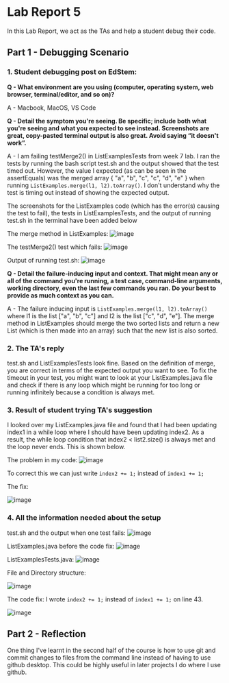 # Lab Report 5


In this Lab Report, we act as the TAs and help a student debug their code.


## Part 1 - Debugging Scenario


### 1. Student debugging post on EdStem:


**Q - What environment are you using (computer, operating system, web browser, terminal/editor, and so on)?**


A - Macbook, MacOS, VS Code


**Q - Detail the symptom you're seeing. Be specific; include both what you're seeing and what you expected to see instead. 
Screenshots are great, copy-pasted terminal output is also great. Avoid saying “it doesn't work”.**


A - I am failing testMerge2() in ListExamplesTests from week 7 lab. I ran the tests by running the bash script test.sh
and the output showed that the test timed out. However, the value I expected (as can be seen in the assertEquals) was the
merged array { "a", "b", "c", "c", "d", "e" } when running ```ListExamples.merge(l1, l2).toArray()```. I don't understand why 
the test is timing out instead of showing the expected output. 


The screenshots for the ListExamples code (which has the error(s) causing the test to fail), the tests in ListExamplesTests, and
the output of running test.sh in the terminal have been added below


The merge method in ListExamples:
![image](z_merge.png)


The testMerge2() test which fails:
![image](z_failingtest.png)

Output of running test.sh:
![image](z_bashoutput.png)

**Q - Detail the failure-inducing input and context. That might mean any or all of the command you're running, a test case, 
command-line arguments, working directory, even the last few commands you ran. Do your best to provide as much context as you can.**

A - The failure inducing input is ```ListExamples.merge(l1, l2).toArray()``` where l1 is the list ["a", "b", "c"] and l2
is the list ["c", "d", "e"]. The merge method in ListExamples should merge the two sorted lists and return a new List (which is 
then made into an array) such that the new list is also sorted.


### 2. The TA's reply

test.sh and ListExamplesTests look fine. Based on the definition of merge, you are correct in terms of the expected output you want to see.
To fix the timeout in your test, you might want to look at your ListExamples.java file and check if there is any loop which might be running for 
too long or running infinitely because a condition is always met.

### 3. Result of student trying TA's suggestion

I looked over my ListExamples.java file and found that I had been updating index1 in a while loop where I should have been updating index2. As a result,
the while loop condition that index2 < list2.size() is always met and the loop never ends. This is shown below.

The problem in my code:
![image](z_codeproblem.png)

To correct this we can just write ```index2 += 1;``` instead of ```index1 += 1;```

The fix:

![image](z_codefix.png)

### 4. All the information needed about the setup

test.sh and the output when one test fails:
![image](z_bashrun.png)

ListExamples.java before the code fix:
![image](z_listexamples.png)

ListExamplesTests.java:
![image](z_ListExamplesTests.png)

File and Directory structure:

![image](z_filedirstructure.png)

The code fix: I wrote ```index2 += 1;``` instead of ```index1 += 1;``` on line 43.

![image](z_bashcorrectoutput.png)


## Part 2 - Reflection
One thing I've learnt in the second half of the course is how to use git and commit changes to files from the command line 
instead of having to use github desktop. This could be highly useful in later projects I do where I use github.


